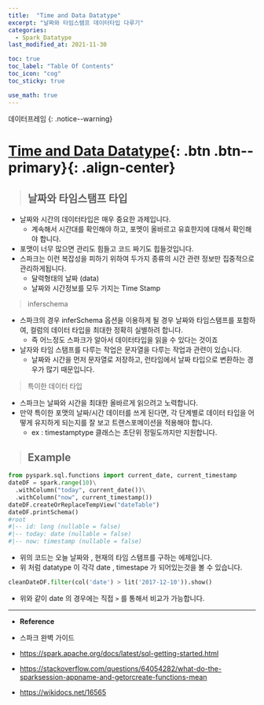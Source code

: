 ```yaml
---
title:  "Time and Data Datatype"
excerpt: "날짜와 타임스탬프 데이터타입 다루기"
categories:
  - Spark_Datatype
last_modified_at: 2021-11-30

toc: true
toc_label: "Table Of Contents"
toc_icon: "cog"
toc_sticky: true

use_math: true
---
```


 데이터프레임
{: .notice--warning}

# [Time and Data Datatype](#link){: .btn .btn--primary}{: .align-center}

> ## 날짜와 타임스탬프 타입

- 날짜와 시간의 데이터타입은 매우 중요한 과제입니다. 
  - 계속해서 시간대를 확인해야 하고, 포멧이 올바르고 유효한지에 대해서 확인해야 합니다. 
- 포맷이 너무 많으면 관리도 힘들고 코드 짜기도 힙들것입니다. 
- 스파크는 이런 복잡성을 피하기 위하여 두가지 종류의 시간 관련 정보만 집중적으로 관리하게됩니다. 
  - 달력형태의 날짜 (data)
  - 날짜와 시간정보를 모두 가지는 Time Stamp

> inferschema

- 스파크의 경우 inferSchema 옵션을 이용하게 될 경우 날짜와 타임스탬프를 포함하여, 컬럼의 데이터 타입을 최대한 정확히 실별하려 합니다.
  - 즉 어느정도 스파크가 알아서 데이터타입을 읽을 수 있다는 것이죠
- 날자와 타임 스탬프를 다루는 작업은 문자열을 다루는 작업과 관련이 있습니다.
  - 날짜와 시간을 먼저 문자열로 저장하고, 런타임에서 날짜 타입으로 변환하는 경우가 많기 때문입니다. 

> 특이한 데이터 타입

- 스파크는 날짜와 시간을 최대한 올바르게 읽으려고 노력합니다.
- 만약 특이한 포맷의 날짜/시간 데이터를 쓰게 된다면, 각 단계별로 데이터 타입을 어떻게 유지하게 되는지를 잘 보고 트랜스포메이션을 적용해야 합니다.
  - ex : timestamptype 클래스는 초단위 정밀도까지만 지원합니다. 

> ## Example 

```python
from pyspark.sql.functions import current_date, current_timestamp
dateDF = spark.range(10)\
  .withColumn("today", current_date())\
  .withColumn("now", current_timestamp())
dateDF.createOrReplaceTempView("dateTable")
dateDF.printSchema()
#root
#|-- id: long (nullable = false)
#|-- today: date (nullable = false)
#|-- now: timestamp (nullable = false)
```

- 위의 코드는 오늘 날짜와 , 현재의 타임 스탬프를 구하는 에제입니다.
- 위 처럼 datatype 이 각각 date , timestape 가 되어있는것을 볼 수 있습니다. 

```python
cleanDateDF.filter(col('date') > lit('2017-12-10')).show()
```

- 위와 같이 date 의 경우에는 직접 `>` 를 통해서 비교가 가능합니다.

---

- **Reference**

- 스파크 완벽 가이드
- https://spark.apache.org/docs/latest/sql-getting-started.html
- https://stackoverflow.com/questions/64054282/what-do-the-sparksession-appname-and-getorcreate-functions-mean
- https://wikidocs.net/16565

